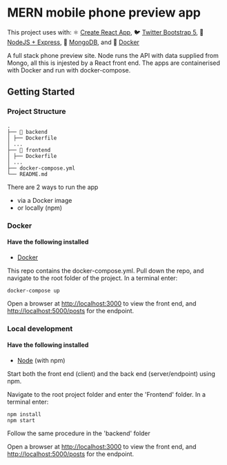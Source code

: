 # MERN mobile phone preview app

This project uses with:
⚛️ [Create React App](https://github.com/facebook/create-react-app),
🐦 [Twitter Bootstrap 5](https://getbootstrap.com/),
🤖 [NodeJS + Express](https://nodejs.org/en/),
🥬 [MongoDB](https://www.mongodb.com/),
and 🐳 [Docker](https://www.docker.com/)

A full stack phone preview site.
Node runs the API with data supplied from Mongo, all this is injested by a React front end. The apps are containerised with Docker and run with docker-compose.

## Getting Started

### Project Structure

```
.
├── 📂 backend
│ ├── Dockerfile
│ ...
├── 📁 frontend
│ ├── Dockerfile
│ ...
├── docker-compose.yml
└── README.md
```

There are 2 ways to run the app

- via a Docker image
- or locally (npm)

### Docker

#### Have the following installed

- [Docker](https://www.docker.com/)

This repo contains the docker-compose.yml. Pull down the repo, and navigate to the root folder of the project.
In a terminal enter:

```
docker-compose up
```

Open a browser at [http://localhost:3000](http://localhost:3000) to view the front end, and [http://localhost:5000/posts](http://localhost:5000/posts) for the endpoint.

### Local development

#### Have the following installed

- [Node](https://www.nodejs.com/) (with npm)

Start both the front end (client) and the back end (server/endpoint) using npm.

Navigate to the root project folder and enter the 'Frontend' folder.
In a terminal enter:

```
npm install
npm start
```

Follow the same procedure in the 'backend' folder

Open a browser at [http://localhost:3000](http://localhost:3000) to view the front end, and [http://localhost:5000/posts](http://localhost:5000/posts) for the endpoint.
